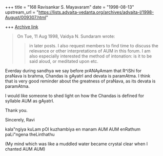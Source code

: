 +++
title = "168 Ravisankar S. Mayavaram"
date = "1998-08-13"
upstream_url = "https://lists.advaita-vedanta.org/archives/advaita-l/1998-August/009307.html"

+++
[Archive link](https://lists.advaita-vedanta.org/archives/advaita-l/1998-August/009307.html)

> On Tue, 11 Aug 1998, Vaidya N. Sundaram wrote:
> > in later posts.
> >  I also request members to find time to discuss the relevance or other
> > interpretations of AUM in this forum. I am also especially interested the
> > method of intonation: is it to be said aloud, or meditated upon etc.


Everday during sandhya we say before prANAyAmam that R^iShi for
praNava is brahma, Chandas is gAyatrI and devata is paramAtma. I
think that is very good reminder about the greatness of praNava,
as its devata is paramAtma.

I would like someone to shed light on how the Chandas is defined
for syllable AUM as gAyatrI.

Thank you.

Sincerely,
Ravi

kala"ngiya kuLam pOl kuzhambiya en manam
AUM AUM enRathum paLi"ngena theLinthathu

(My mind which was like a muddled water became crystal clear when
I chanted AUM AUM)

